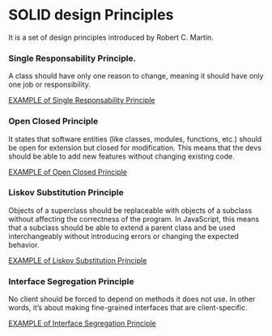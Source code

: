# SOLID design Principles

It is a set of design principles introduced by Robert C. Martin.

### Single Responsability Principle.

A class should have only one reason to change, meaning it should have only one job or responsibility.

[EXAMPLE of Single Responsability Principle](SOLID-design-principles/single-responsibility-principle.js)

### Open Closed Principle

It states that software entities (like classes, modules, functions, etc.) should be open for extension but closed for modification. This means that the devs should be able to add new features without changing existing code.

[EXAMPLE of Open Closed Principle](SOLID-design-principles/open-closed-principle.js)

### Liskov Substitution Principle

Objects of a superclass should be replaceable with objects of a subclass without affecting the correctness of the program.
In JavaScript, this means that a subclass should be able to extend a parent class and be used interchangeably without introducing errors or changing the expected behavior.

[EXAMPLE of Liskov Substitution Principle](SOLID-design-principles/liskov-substitution-principle.js)

### Interface Segregation Principle
No client should be forced to depend on methods it does not use. In other words, it’s about making fine-grained interfaces that are client-specific.

[EXAMPLE of Interface Segregation Principle](SOLID-design-principles/interface-segregation-principle.js)